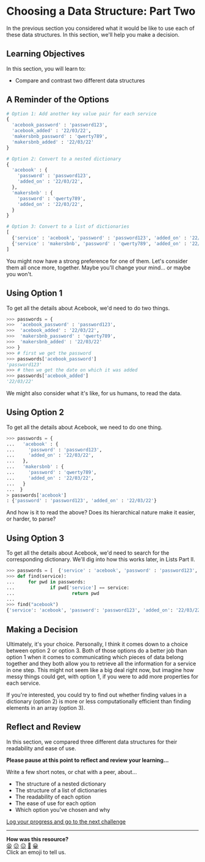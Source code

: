 # Choosing a Data Structure: Part Two

In the previous section you considered what it would be like to use each of
these data structures. In this section, we'll help you make a decision.

<!-- OMITTED -->

## Learning Objectives

In this section, you will learn to:

* Compare and contrast two different data structures

## A Reminder of the Options

```python
# Option 1: Add another key value pair for each service
{
  'acebook_password' : 'password123',
  'acebook_added' : '22/03/22',
  'makersbnb_password' : 'qwerty789',
  'makersbnb_added' : '22/03/22'
}

# Option 2: Convert to a nested dictionary
{
  'acebook' : {
    'password' : 'password123',
    'added_on' : '22/03/22',
  },
  'makersbnb' : {
    'password' : 'qwerty789',
    'added_on' : '22/03/22',
  }
}

# Option 3: Convert to a list of dictionaries
[
  {'service' : 'acebook', 'password' : 'password123', 'added_on' : '22/03/22'},
  {'service' : 'makersbnb', 'password' : 'qwerty789', 'added_on' : '22/03/22'}
]
```

You might now have a strong preference for one of them. Let's consider them all
once more, together. Maybe you'll change your mind... or maybe you won't.

## Using Option 1

To get all the details about Acebook, we'd need to do two things.

```python
>>> passwords = {
>>>  'acebook_password' : 'password123',
>>>  'acebook_added' : '22/03/22',
>>>  'makersbnb_password' : 'qwerty789',
>>>  'makersbnb_added' : '22/03/22'
>>> }
>>> # first we get the password
>>> passwords['acebook_password']
'password123'
>>> # then we get the date on which it was added
>>> passwords['acebook_added']
'22/03/22'
```

We might also consider what it's like, for us humans, to read the data.

## Using Option 2

To get all the details about Acebook, we need to do one thing.

```python
>>> passwords = {
...   'acebook' : {
...     'password' : 'password123',
...     'added_on' : '22/03/22',
...   },
...   'makersbnb' : {
...     'password' : 'qwerty789',
...     'added_on' : '22/03/22',
...   }
...  }
> passwords['acebook']
: {'password' : 'password123', 'added_on' : '22/03/22'}
```

And how is it to read the above? Does its hierarchical nature make it easier, or
harder, to parse?

## Using Option 3

To get all the details about Acebook, we'd need to search for the corresponding
dictionary. We'll dig into how this works later, in Lists Part II.

```python
>>> passwords = [  {'service' : 'acebook', 'password' : 'password123', 'added_on' : '22/03/22'},  {'service' : 'makersbnb', 'password' : 'qwerty789', 'added_on' : '22/03/22'} ]
>>> def find(service):
...     for pwd in passwords:
...             if pwd['service'] == service:
...                     return pwd
... 
>>> find("acebook")
{'service': 'acebook', 'password': 'password123', 'added_on': '22/03/22'}
```

## Making a Decision

Ultimately, it's your choice. Personally, I think it comes down to a choice
between option 2 or option 3. Both of those options do a better job than option
1 when it comes to communicating which pieces of data belong together and they
both allow you to retrieve all the information for a service in one step. This
might not seem like a big deal right now, but imagine how messy things could
get, with option 1, if you were to add more properties for each service.

If you're interested, you could try to find out whether finding values in a
dictionary (option 2) is more or less computationally efficient than finding
elements in an array (option 3).

## Reflect and Review

In this section, we compared three different data structures for their
readability and ease of use.

**Please pause at this point to reflect and review your learning...**

Write a few short notes, or chat with a peer, about...
* The structure of a nested dictionary
* The structure of a list of dictionaries
* The readability of each option
* The ease of use for each option
* Which option you've chosen and why


[Log your progress and go to the next challenge](https://makers-event-logger.herokuapp.com/?event=03_choosing_a_data_structure_ii.md&repository=makersacademy%2Fpython_foundations&redirect=chapter3%2F04_functions_as_arguments.md)

<!-- BEGIN GENERATED SECTION DO NOT EDIT -->

---

**How was this resource?**  
[😫](https://airtable.com/shrUJ3t7KLMqVRFKR?prefill_Repository=makersacademy%2Fpython_foundations&prefill_File=chapter3%2F03_choosing_a_data_structure_ii.md&prefill_Sentiment=😫) [😕](https://airtable.com/shrUJ3t7KLMqVRFKR?prefill_Repository=makersacademy%2Fpython_foundations&prefill_File=chapter3%2F03_choosing_a_data_structure_ii.md&prefill_Sentiment=😕) [😐](https://airtable.com/shrUJ3t7KLMqVRFKR?prefill_Repository=makersacademy%2Fpython_foundations&prefill_File=chapter3%2F03_choosing_a_data_structure_ii.md&prefill_Sentiment=😐) [🙂](https://airtable.com/shrUJ3t7KLMqVRFKR?prefill_Repository=makersacademy%2Fpython_foundations&prefill_File=chapter3%2F03_choosing_a_data_structure_ii.md&prefill_Sentiment=🙂) [😀](https://airtable.com/shrUJ3t7KLMqVRFKR?prefill_Repository=makersacademy%2Fpython_foundations&prefill_File=chapter3%2F03_choosing_a_data_structure_ii.md&prefill_Sentiment=😀)  
Click an emoji to tell us.

<!-- END GENERATED SECTION DO NOT EDIT -->
